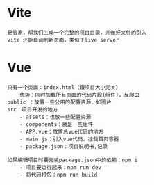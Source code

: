 # Vite
    是管家，帮我们生成一个完整的项目目录，并做好文件的引入
    vite 还能自动刷新页面，类似于live server

# Vue
    只有一个页面：index.html（跟项目大小无关）
        优势：同时加载所有页面的代码片段(组件)，反爬虫
    public ：放置一些公用的配置资源，如图片
    src：项目开发的地方
        - assets：也放一些配置资源
        - components：就是一些组件
        - APP.vue：放置总vue代码的地方
        - main.js：引入vue代码，挂载首页容器
        - package.json：项目说明书,记录

    如果编辑项目时要先装package.json中的依赖：npm i
        - 项目要运行起来：npm run dev
        - 将代码打包：npm run build 